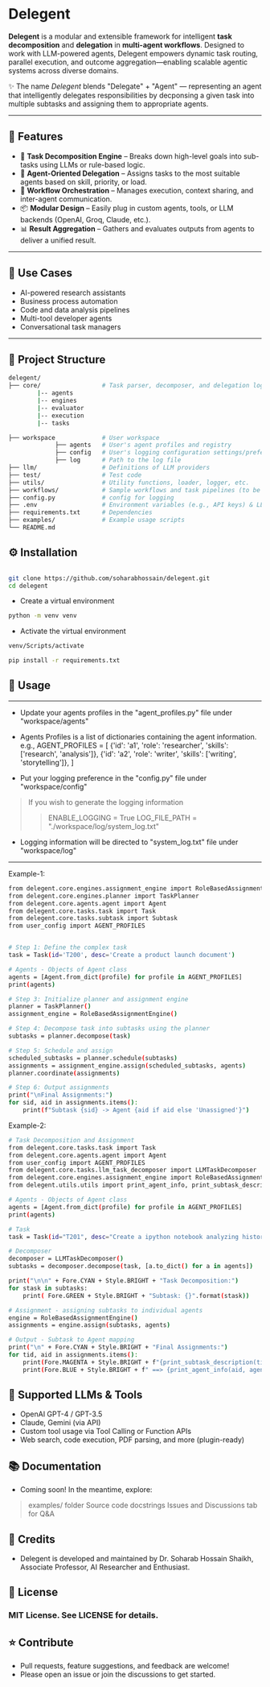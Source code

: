 
# Delegent

**Delegent** is a modular and extensible framework for intelligent **task decomposition** and **delegation** in **multi-agent workflows**. Designed to work with LLM-powered agents, Delegent empowers dynamic task routing, parallel execution, and outcome aggregation—enabling scalable agentic systems across diverse domains.

✨ The name *Delegent* blends "Delegate" + "Agent" — representing an agent that intelligently delegates responsibilities by decponsing a given task into multiple subtasks and assigning them to appropriate agents.

---

## 🚀 Features

- 🔨 **Task Decomposition Engine** – Breaks down high-level goals into sub-tasks using LLMs or rule-based logic.
- 🤖 **Agent-Oriented Delegation** – Assigns tasks to the most suitable agents based on skill, priority, or load.
- 🔄 **Workflow Orchestration** – Manages execution, context sharing, and inter-agent communication.
- 📦 **Modular Design** – Easily plug in custom agents, tools, or LLM backends (OpenAI, Groq, Claude, etc.).
- 📊 **Result Aggregation** – Gathers and evaluates outputs from agents to deliver a unified result.

---

## 🧩 Use Cases

- AI-powered research assistants
- Business process automation
- Code and data analysis pipelines
- Multi-tool developer agents
- Conversational task managers

---

## 📁 Project Structure

```bash
delegent/
├── core/                 # Task parser, decomposer, and delegation logic
        |-- agents
        |-- engines
        |-- evaluator
        |-- execution
        |-- tasks

├── workspace             # User workspace
             ├── agents   # User's agent profiles and registry
             ├── config   # User's logging configuration settings/preference
             ├── log      # Path to the log file            
├── llm/                  # Definitions of LLM providers
├── test/                 # Test code
├── utils/                # Utility functions, loader, logger, etc.
├── workflows/            # Sample workflows and task pipelines (to be added)
├── config.py             # config for logging
├── .env                  # Environment variables (e.g., API keys) & LLM configuration
├── requirements.txt      # Dependencies
├── examples/             # Example usage scripts
└── README.md


```

## ⚙️ Installation

```bash

git clone https://github.com/soharabhossain/delegent.git
cd delegent
```
- Create a virtual environment
```bash
python -m venv venv
```
- Activate the virtual environment
```bash
venv/Scripts/activate
```
```bash
pip install -r requirements.txt

```

## 🔧 Usage
----------------------------------------------------------------------------------------
 - Update your agents profiles in the "agent_profiles.py" file under "workspace/agents"
 -
   Agents Profiles is a list of dictionaries containing the agent information. e.g.,
   AGENT_PROFILES = [
                      {'id': 'a1', 'role': 'researcher', 'skills': ['research', 'analysis']},
                      {'id': 'a2', 'role': 'writer', 'skills': ['writing', 'storytelling']},
                    ] 

 - Put your logging preference in the "config.py" file under "workspace/config"
 > If you wish to generate the logging information
   >> ENABLE_LOGGING = True
   >> LOG_FILE_PATH = "./workspace/log/system_log.txt"

 - Logging information will be directed to "system_log.txt" file under "workspace/log"

----------------------------------------------------------------------------------------

Example-1:
```bash
from delegent.core.engines.assignment_engine import RoleBasedAssignmentEngine
from delegent.core.engines.planner import TaskPlanner
from delegent.core.agents.agent import Agent
from delegent.core.tasks.task import Task
from delegent.core.tasks.subtask import Subtask
from user_config import AGENT_PROFILES


# Step 1: Define the complex task
task = Task(id='T200', desc='Create a product launch document')

# Agents - Objects of Agent class
agents = [Agent.from_dict(profile) for profile in AGENT_PROFILES]
print(agents)

# Step 3: Initialize planner and assignment engine
planner = TaskPlanner()
assignment_engine = RoleBasedAssignmentEngine()

# Step 4: Decompose task into subtasks using the planner
subtasks = planner.decompose(task)

# Step 5: Schedule and assign
scheduled_subtasks = planner.schedule(subtasks)
assignments = assignment_engine.assign(scheduled_subtasks, agents)
planner.coordinate(assignments)

# Step 6: Output assignments
print("\nFinal Assignments:")
for sid, aid in assignments.items():
    print(f"Subtask {sid} -> Agent {aid if aid else 'Unassigned'}")

```

Example-2:
```bash
# Task Decomposition and Assignment
from delegent.core.tasks.task import Task
from delegent.core.agents.agent import Agent 
from user_config import AGENT_PROFILES
from delegent.core.tasks.llm_task_decomposer import LLMTaskDecomposer
from delegent.core.engines.assignment_engine import RoleBasedAssignmentEngine
from delegent.utils.utils import print_agent_info, print_subtask_description

# Agents - Objects of Agent class
agents = [Agent.from_dict(profile) for profile in AGENT_PROFILES]
print(agents)

# Task
task = Task(id="T201", desc="Create a ipython notebook analyzing historical stock data, analyze and visualize the results")

# Decomposer
decomposer = LLMTaskDecomposer()
subtasks = decomposer.decompose(task, [a.to_dict() for a in agents])

print("\n\n" + Fore.CYAN + Style.BRIGHT + "Task Decomposition:")
for stask in subtasks:
    print( Fore.GREEN + Style.BRIGHT + "Subtask: {}".format(stask))

# Assignment - assigning subtasks to individual agents
engine = RoleBasedAssignmentEngine()
assignments = engine.assign(subtasks, agents)

# Output - Subtask to Agent mapping
print("\n" + Fore.CYAN + Style.BRIGHT + "Final Assignments:")
for tid, aid in assignments.items():
    print(Fore.MAGENTA + Style.BRIGHT + f"{print_subtask_description(tid, subtasks)}")
    print(Fore.BLUE + Style.BRIGHT + f" ==> {print_agent_info(aid, agents)}" )

```


## 🔌 Supported LLMs & Tools
- OpenAI GPT-4 / GPT-3.5
- Claude, Gemini (via API)
- Custom tool usage via Tool Calling or Function APIs
- Web search, code execution, PDF parsing, and more (plugin-ready)


## 📚 Documentation
- Coming soon! In the meantime, explore:
 > examples/ folder
 > Source code docstrings
 > Issues and Discussions tab for Q&A


## 🧠 Credits 
 - Delegent is developed and maintained by Dr. Soharab Hossain Shaikh, Associate Professor, AI Researcher and Enthusiast.


## 📜 License
### MIT License. See LICENSE for details.

## ⭐️ Contribute
 - Pull requests, feature suggestions, and feedback are welcome!
 - Please open an issue or join the discussions to get started.

